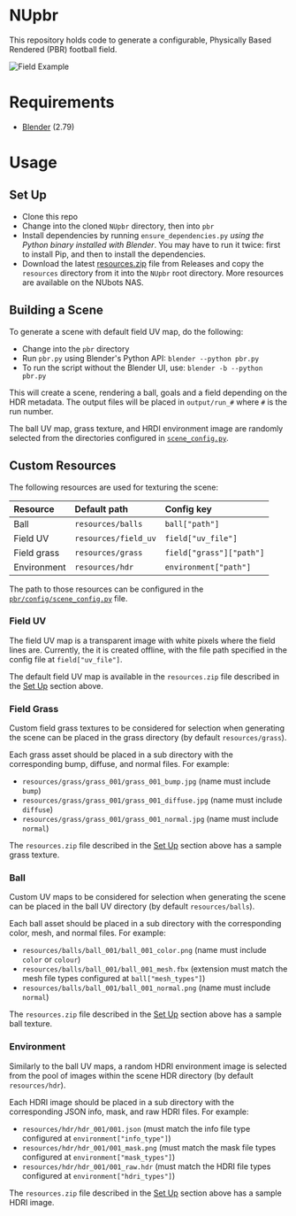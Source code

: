 # NUpbr

This repository holds code to generate a configurable, Physically Based Rendered (PBR) football field.

![Field Example](./docs/outputs/goals_example.gif)

# Requirements

-   [Blender](https://www.blender.org/download/) (2.79)

# Usage

## Set Up

-   Clone this repo
-   Change into the cloned `NUpbr` directory, then into `pbr`
-   Install dependencies by running `ensure_dependencies.py` _using the Python binary installed with Blender_. You may have to run it twice: first to install Pip, and then to install the dependencies.
-   Download the latest [resources.zip](https://github.com/NUbots/NUpbr/releases) file from Releases and copy the `resources` directory from it into the `NUpbr` root directory. More resources are available on the NUbots NAS.

## Building a Scene

To generate a scene with default field UV map, do the following:

-   Change into the `pbr` directory
-   Run `pbr.py` using Blender's Python API: `blender --python pbr.py`
-   To run the script without the Blender UI, use: `blender -b --python pbr.py`

This will create a scene, rendering a ball, goals and a field depending on the HDR metadata. The output files will be placed in `output/run_#` where `#` is the run number.

The ball UV map, grass texture, and HRDI environment image are randomly selected from the directories configured in [`scene_config.py`](./pbr/config/scene_config.py).

## Custom Resources

The following resources are used for texturing the scene:

| Resource    | Default path         | Config key               |
| :---------- | :------------------- | :----------------------- |
| Ball        | `resources/balls`    | `ball["path"]`           |
| Field UV    | `resources/field_uv` | `field["uv_file"]`       |
| Field grass | `resources/grass`    | `field["grass"]["path"]` |
| Environment | `resources/hdr`      | `environment["path"]`    |

The path to those resources can be configured in the [`pbr/config/scene_config.py`](./pbr/config/scene_config.py) file.

### Field UV

The field UV map is a transparent image with white pixels where the field lines are. Currently, the it is created offline, with the file path specified in the config file at `field["uv_file"]`.

The default field UV map is available in the `resources.zip` file described in the [Set Up](#set-up) section above.

### Field Grass

Custom field grass textures to be considered for selection when generating the scene can be placed in the grass directory (by default `resources/grass`).

Each grass asset should be placed in a sub directory with the corresponding bump, diffuse, and normal files. For example:

- `resources/grass/grass_001/grass_001_bump.jpg` (name must include `bump`)
- `resources/grass/grass_001/grass_001_diffuse.jpg` (name must include `diffuse`)
- `resources/grass/grass_001/grass_001_normal.jpg` (name must include `normal`)

The `resources.zip` file described in the [Set Up](#set-up) section above has a sample grass texture.

### Ball

Custom UV maps to be considered for selection when generating the scene can be placed in the ball UV directory (by default `resources/balls`).

Each ball asset should be placed in a sub directory with the corresponding color, mesh, and normal files. For example:

- `resources/balls/ball_001/ball_001_color.png` (name must include `color` or `colour`)
- `resources/balls/ball_001/ball_001_mesh.fbx` (extension must match the mesh file types configured at `ball["mesh_types"]`)
- `resources/balls/ball_001/ball_001_normal.png` (name must include `normal`)

The `resources.zip` file described in the [Set Up](#set-up) section above has a sample ball texture.

### Environment

Similarly to the ball UV maps, a random HDRI environment image is selected from the pool of images within the scene HDR directory (by default `resources/hdr`).

Each HDRI image should be placed in a sub directory with the corresponding JSON info, mask, and raw HDRI files. For example:

- `resources/hdr/hdr_001/001.json` (must match the info file type configured at `environment["info_type"]`)
- `resources/hdr/hdr_001/001_mask.png` (must match the mask file types configured at `environment["mask_types"]`)
- `resources/hdr/hdr_001/001_raw.hdr` (must match the HDRI file types configured at `environment["hdri_types"]`)

The `resources.zip` file described in the [Set Up](#set-up) section above has a sample HDRI image.

